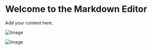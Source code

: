 # Welcome to the Markdown Editor

Add your content here.

![Image](/uploads/20240715071740/Japan.jpg)

![Image](/uploads/20240715071740/Japan.jpg)
